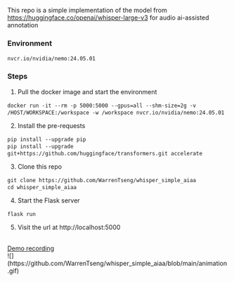 This repo is a simple implementation of the model from https://huggingface.co/openai/whisper-large-v3 for audio ai-assisted annotation
</br>
### Environment
```
nvcr.io/nvidia/nemo:24.05.01
```
### Steps
1. Pull the docker image and start the environment
```
docker run -it --rm -p 5000:5000 --gpus=all --shm-size=2g -v /HOST/WORKSPACE:/workspace -w /workspace nvcr.io/nvidia/nemo:24.05.01
```
2. Install the pre-requests
```
pip install --upgrade pip
pip install --upgrade git+https://github.com/huggingface/transformers.git accelerate
```
3. Clone this repo
```
git clone https://github.com/WarrenTseng/whisper_simple_aiaa
cd whisper_simple_aiaa
```
4. Start the Flask server
```
flask run
```
5. Visit the url at http://localhost:5000
</br>
<a href="https://drive.google.com/file/d/1LWyi1ixUPoGWgPEcsyBtTS5m4KIaiDu0/view?usp=sharing">Demo recording</a>
</br>
![](https://github.com/WarrenTseng/whisper_simple_aiaa/blob/main/animation.gif)
